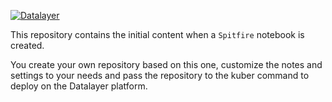 [![Datalayer](http://datalayer.io/img/logo-datalayer-horizontal.png)](http://datalayer.io)

This repository contains the initial content when a `Spitfire` notebook is created.

You create your own repository based on this one, customize the notes and settings to your needs and pass the repository to the kuber command to deploy on the Datalayer platform.
